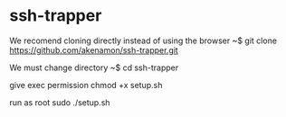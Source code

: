 # ssh-trapper

We recomend cloning  directly instead of using the browser
~$ git clone https://github.com/akenamon/ssh-trapper.git

We must change  directory
~$ cd ssh-trapper 

give exec permission 
chmod +x setup.sh 

run as root
sudo ./setup.sh 

